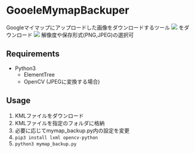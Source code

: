 # GooeleMymapBackuper

Googleマイマップにアップロードした画像をダウンロードするツール
![](https://cdn-ak.f.st-hatena.com/images/fotolife/V/V3B4/20211012/20211012171135.png)
をダウンロード
![](https://cdn-ak.f.st-hatena.com/images/fotolife/V/V3B4/20211012/20211012171552.png)
解像度や保存形式(PNG,JPEG)の選択可

## Requirements
- Python3
    - ElementTree
    - OpenCV (JPEGに変換する場合)

## Usage
1. KMLファイルをダウンロード
1. KMLファイルを指定のフォルダに格納
1. 必要に応じてmymap_backup.py内の設定を変更
1. `pip3 install lxml opencv-python`
1. `python3 mymap_backup.py`
